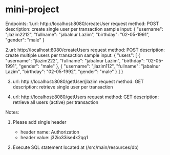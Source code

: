 # mini-project

Endpoints:
1.url: http://localhost:8080/createUser
  request method: POST
  description: create single user per transaction
  sample input: 
    {
      "username": "jlazim2212",
      "fullname": "jabalnur Lazim",
      "birthday": "02-05-1991",
      "gender": "male"
    }

2.url: http://localhost:8080/createUsers
  request method: POST
  description: create multiple users per transaction
  sample input: 
    {
      "users": [
        {
          "username": "jlazim222",
          "fullname": "jabalnur Lazim",
          "birthday": "02-05-1991",
          "gender": "male"
        },
        {
          "username": "jlazim112",
          "fullname": "jabalnur Lazim",
          "birthday": "02-05-1992",
          "gender": "male"
        }
      ]
    }

3. url: http://localhost:8080/getUser/jlazim
   request method: GET
   description: retrieve single user per transaction
   
4. url: http://localhost:8080/getUsers
   request method: GET
   description: retrieve all users (active) per transaction

Notes: 
1. Please add single header
    - header name: Authorization
    - header value: j32io33ise4k2qq1

2. Execute SQL statement located at (/src/main/resources/db)
    
